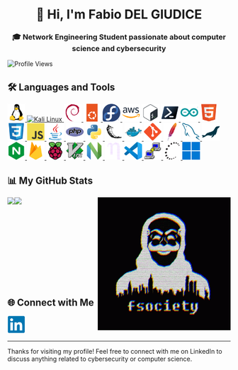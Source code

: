 <h1 align="center">👋 Hi, I'm Fabio DEL GIUDICE</h1>
<h3 align="center">🎓 Network Engineering Student passionate about computer science and cybersecurity</h3>

![Profile Views](https://komarev.com/ghpvc/?username=tuconnaisyouknow&color=brightgreen)

<h2>🛠️ Languages and Tools</h2>

<p align="left"> 
    <a href="https://www.linux.org/" target="_blank" rel="noreferrer">
        <img src="https://raw.githubusercontent.com/devicons/devicon/master/icons/linux/linux-original.svg" alt="Linux" width="40" height="40"/>
    </a> 
    <a href="https://www.kali.org/" target="_blank" rel="noreferrer">
        <img src="https://img.icons8.com/?size=100&id=qBWtR72kluCU&format=png&color=000000" alt="Kali Linux" width="40" height="40"/>
    </a> 
    <a href="https://www.debian.org/" target="_blank" rel="noreferrer">
        <img src="https://raw.githubusercontent.com/devicons/devicon/master/icons/debian/debian-original.svg" alt="Debian" width="40" height="40"/>
    </a> 
    <a href="https://ubuntu.com/" target="_blank" rel="noreferrer">
        <img src="https://raw.githubusercontent.com/devicons/devicon/master/icons/ubuntu/ubuntu-plain.svg" alt="Ubuntu" width="40" height="40"/>
    </a> 
    <a href="https://getfedora.org/" target="_blank" rel="noreferrer">
        <img src="https://raw.githubusercontent.com/devicons/devicon/master/icons/fedora/fedora-original.svg" alt="Fedora" width="40" height="40"/>
    </a> 
    <a href="https://aws.amazon.com/" target="_blank" rel="noreferrer">
        <img src="https://raw.githubusercontent.com/devicons/devicon/refs/heads/master/icons/amazonwebservices/amazonwebservices-original-wordmark.svg" alt="AWS" width="40" height="40"/>
    </a> 
    <a href="https://www.gnu.org/software/bash/" target="_blank" rel="noreferrer">
        <img src="https://raw.githubusercontent.com/devicons/devicon/master/icons/bash/bash-original.svg" alt="Bash" width="40" height="40"/>
    </a> 
    <a href="https://learn.microsoft.com/en-us/powershell/" target="_blank" rel="noreferrer">
        <img src="https://raw.githubusercontent.com/devicons/devicon/master/icons/powershell/powershell-original.svg" alt="PowerShell" width="40" height="40"/>
    </a> 
    <a href="https://www.arduino.cc/" target="_blank" rel="noreferrer">
        <img src="https://raw.githubusercontent.com/devicons/devicon/master/icons/arduino/arduino-original.svg" alt="Arduino" width="40" height="40"/>
    </a> 
    <a href="https://www.w3.org/html/" target="_blank" rel="noreferrer">
        <img src="https://raw.githubusercontent.com/devicons/devicon/master/icons/html5/html5-original.svg" alt="HTML" width="40" height="40"/>
    </a> 
    <a href="https://developer.mozilla.org/en-US/docs/Web/CSS" target="_blank" rel="noreferrer">
        <img src="https://raw.githubusercontent.com/devicons/devicon/master/icons/css3/css3-original.svg" alt="CSS" width="40" height="40"/>
    </a> 
    <a href="https://developer.mozilla.org/en-US/docs/Web/JavaScript" target="_blank" rel="noreferrer">
        <img src="https://raw.githubusercontent.com/devicons/devicon/master/icons/javascript/javascript-original.svg" alt="JavaScript" width="40" height="40"/>
    </a> 
    <a href="https://www.java.com/" target="_blank" rel="noreferrer">
        <img src="https://raw.githubusercontent.com/devicons/devicon/master/icons/java/java-original.svg" alt="Java" width="40" height="40"/>
    </a> 
    <a href="https://www.php.net/" target="_blank" rel="noreferrer">
        <img src="https://raw.githubusercontent.com/devicons/devicon/master/icons/php/php-original.svg" alt="PHP" width="40" height="40"/>
    </a>
    <a href="https://www.python.org/" target="_blank" rel="noreferrer">
        <img src="https://raw.githubusercontent.com/devicons/devicon/master/icons/python/python-original.svg" alt="Python" width="40" height="40"/>
    </a> 
    <a href="https://flask.palletsprojects.com/" target="_blank" rel="noreferrer">
        <img src="https://raw.githubusercontent.com/devicons/devicon/master/icons/flask/flask-original.svg" alt="Flask" width="40" height="40"/>
    </a> 
    <a href="https://www.docker.com/" target="_blank" rel="noreferrer">
        <img src="https://raw.githubusercontent.com/devicons/devicon/master/icons/docker/docker-original.svg" alt="Docker" width="40" height="40"/>
    </a> 
    <a href="https://git-scm.com/" target="_blank" rel="noreferrer">
        <img src="https://raw.githubusercontent.com/devicons/devicon/master/icons/git/git-original.svg" alt="Git" width="40" height="40"/>
    </a> 
    <a href="https://www.apache.org/" target="_blank" rel="noreferrer">
        <img src="https://raw.githubusercontent.com/devicons/devicon/master/icons/apache/apache-original.svg" alt="Apache" width="40" height="40"/>
    </a> 
    <a href="https://www.mysql.com/" target="_blank" rel="noreferrer">
        <img src="https://raw.githubusercontent.com/devicons/devicon/master/icons/mysql/mysql-original.svg" alt="MySQL" width="40" height="40"/>
    </a> 
    <a href="https://mariadb.org/" target="_blank" rel="noreferrer">
        <img src="https://raw.githubusercontent.com/devicons/devicon/master/icons/mariadb/mariadb-original.svg" alt="MariaDB" width="40" height="40"/>
    </a> 
    <a href="https://www.nginx.com/" target="_blank" rel="noreferrer">
        <img src="https://raw.githubusercontent.com/devicons/devicon/master/icons/nginx/nginx-original.svg" alt="Nginx" width="40" height="40"/>
    </a> 
    <a href="https://firebase.google.com/" target="_blank" rel="noreferrer">
        <img src="https://raw.githubusercontent.com/devicons/devicon/master/icons/firebase/firebase-original.svg" alt="Firebase" width="40" height="40"/>
    </a> 
    <a href="https://www.raspberrypi.org/" target="_blank" rel="noreferrer">
        <img src="https://raw.githubusercontent.com/devicons/devicon/master/icons/raspberrypi/raspberrypi-original.svg" alt="Raspberry Pi" width="40" height="40"/>
    </a> 
    <a href="https://www.vim.org/" target="_blank" rel="noreferrer">
        <img src="https://raw.githubusercontent.com/devicons/devicon/master/icons/vim/vim-original.svg" alt="Vim" width="40" height="40"/>
    </a> 
    <a href="https://neovim.io/" target="_blank" rel="noreferrer">
        <img src="https://raw.githubusercontent.com/devicons/devicon/master/icons/neovim/neovim-original.svg" alt="NeoVim" width="40" height="40"/>
    </a> 
    <a href="https://nano-editor.org/" target="_blank" rel="noreferrer">
        <img src="https://raw.githubusercontent.com/devicons/devicon/refs/heads/master/icons/nano/nano-original.svg" alt="Nano" width="40" height="40"/>
    </a> 
    <a href="https://code.visualstudio.com/" target="_blank" rel="noreferrer">
        <img src="https://raw.githubusercontent.com/devicons/devicon/master/icons/vscode/vscode-original.svg" alt="VSCode" width="40" height="40"/>
    </a> 
    <a href="https://www.chiark.greenend.org.uk/~sgtatham/putty/" target="_blank" rel="noreferrer">
        <img src="https://raw.githubusercontent.com/devicons/devicon/refs/heads/master/icons/putty/putty-original.svg" alt="PuTTY" width="40" height="40"/>
    </a> 
    <a href="https://www.openssh.com/" target="_blank" rel="noreferrer">
        <img src="https://raw.githubusercontent.com/devicons/devicon/refs/heads/master/icons/ssh/ssh-original.svg" alt="SSH" width="40" height="40"/>
    </a> 
    <a href="https://www.microsoft.com/en-us/windows/windows-11" target="_blank" rel="noreferrer">
        <img src="https://raw.githubusercontent.com/devicons/devicon/refs/heads/master/icons/windows11/windows11-original.svg" alt="Windows 11" width="40" height="40"/>
    </a> 
</p>

<h2>📊 My GitHub Stats</h2>

<img align="right" alt="Coding" width="300" src="nerowo-fsociety.gif">

<div style="display: flex;">
  <img src="https://github-readme-stats.vercel.app/api?username=tuconnaisyouknow&show_icons=true&theme=tokyonight" style="height: 195px;" />
  <img src="https://github-readme-stats.vercel.app/api/top-langs/?username=tuconnaisyouknow&layout=compact&theme=tokyonight" style="height: 195px;" />
</div>

<h2>🌐 Connect with Me</h2>
<a href="https://www.linkedin.com/in/fabio-del-giudice-youknow/">
    <img src="https://raw.githubusercontent.com/devicons/devicon/refs/heads/master/icons/linkedin/linkedin-original.svg" width="40" height="40">
</a>

---

<p>Thanks for visiting my profile! Feel free to connect with me on LinkedIn to discuss anything related to cybersecurity or computer science.</p>
